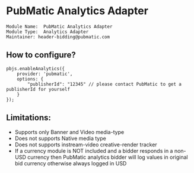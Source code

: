 # PubMatic Analytics Adapter

```
Module Name:  PubMatic Analytics Adapter
Module Type:  Analytics Adapter
Maintainer: header-bidding@pubmatic.com
```

## How to configure?

```
pbjs.enableAnalytics({
    provider: 'pubmatic',
    options: {
        "publisherId": "12345" // please contact PubMatic to get a publisherId for yourself
    }
});
```

## Limitations:

- Supports only Banner and Video media-type
- Does not supports Native media type
- Does not supports instream-video creative-render tracker
- If a currency module is NOT included and a bidder responds in a non-USD currency then PubMatic analytics bidder will log values in original bid currency otherwise always logged in USD
